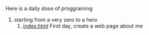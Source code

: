 Here is a daily dose of proggraming

1. starting from a very zero to a hero
   1. [index.html](index.html) First day, create a web page about me
